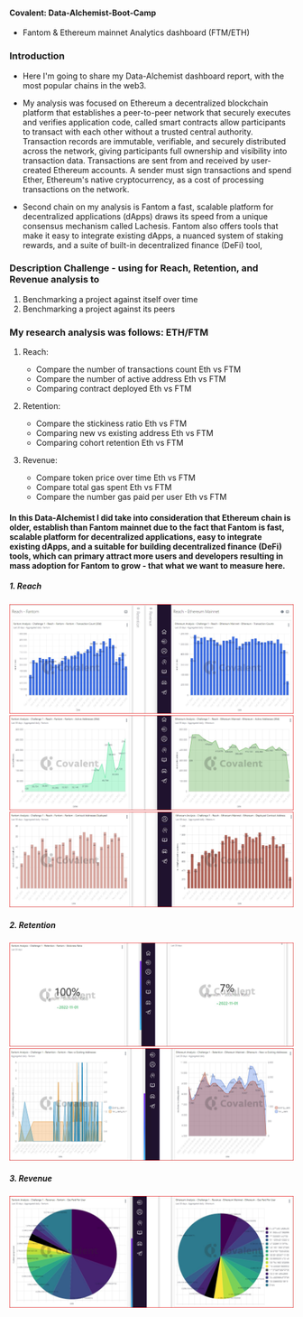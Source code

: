 #### Covalent: Data-Alchemist-Boot-Camp

- Fantom & Ethereum mainnet Analytics dashboard (FTM/ETH)

### Introduction

- Here I'm going to share my Data-Alchemist dashboard report, with the most popular chains in the web3.

- My analysis was focused on Ethereum a decentralized blockchain platform that establishes a peer-to-peer network that securely executes and verifies application code, called smart contracts allow participants to transact with each other without a trusted central authority. Transaction records are immutable, verifiable, and securely distributed across the network, giving participants full ownership and visibility into transaction data. Transactions are sent from and received by user-created Ethereum accounts. A sender must sign transactions and spend Ether, Ethereum's native cryptocurrency, as a cost of processing transactions on the network.

- Second chain on my analysis is Fantom a fast, scalable platform for decentralized applications (dApps) draws its speed from a unique consensus mechanism called Lachesis. Fantom also offers tools that make it easy to integrate existing dApps, a nuanced system of staking rewards, and a suite of built-in decentralized finance (DeFi) tool,

### Description Challenge - using for Reach, Retention, and Revenue analysis to

1. Benchmarking a project against itself over time
2. Benchmarking a project against its peers

### My research analysis was follows: ETH/FTM

1. Reach:

   - Compare the number of transactions count Eth vs FTM
   - Compare the number of active address Eth vs FTM
   - Comparing contract deployed Eth vs FTM

2. Retention:

   - Compare the stickiness ratio Eth vs FTM
   - Comparing new vs existing address Eth vs FTM
   - Comparing cohort retention Eth vs FTM

3. Revenue:
   - Compare token price over time Eth vs FTM
   - Compare total gas spent Eth vs FTM
   - Compare the number gas paid per user Eth vs FTM

#### In this Data-Alchemist I did take into consideration that Ethereum chain is older, establish than Fantom mainnet due to the fact that Fantom is fast, scalable platform for decentralized applications, easy to integrate existing dApps, and a suitable for building decentralized finance (DeFi) tools, which can primary attract more users and developers resulting in mass adoption for Fantom to grow - that what we want to measure here.

##### 1. Reach
![transactions coun](https://github.com/SabeloMkhwanzi/Data-Alchemist-Boot-Camp/blob/main/Recah%20-%20transactions%20count%20Eth%20vs%20FTM%20%202022-11-06%20.jpg)
![active address](https://github.com/SabeloMkhwanzi/Data-Alchemist-Boot-Camp/blob/main/Reach%20-%20Active%20Address%20ETH%20vs%20FTH%202022-11-06.jpg)
![contract deployed](https://github.com/SabeloMkhwanzi/Data-Alchemist-Boot-Camp/blob/main/Reach%20-%20Contract%20Deployed%20Addresses%20ETH%20vs%20FTH%202022-11-06.jpg)

##### 2. Retention
![stickiness ratio ](https://github.com/SabeloMkhwanzi/Data-Alchemist-Boot-Camp/blob/main/Retention%20-%20Stickiness%20ratio%20ETH%20vs%20FTH%202022-11-06.jpg)
![new vs existing address](https://github.com/SabeloMkhwanzi/Data-Alchemist-Boot-Camp/blob/main/Retention%20-%20New%20vs%20Existing%20%20ETH%20vs%20FTH%202022-11-06.jpg)

##### 3. Revenue
![gas paid per user](https://github.com/SabeloMkhwanzi/Data-Alchemist-Boot-Camp/blob/main/Revenue%20-%20Gas%20per%20user%20%20ETH%20vs%20FTH%202022-11-06.jpg)
